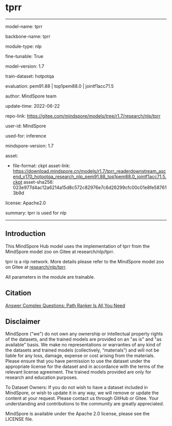 # tprr

---

model-name: tprr

backbone-name: tprr

module-type: nlp

fine-tunable: True

model-version: 1.7

train-dataset: hotpotqa

evaluation: pem91.88 | top1pem88.0 | jointf1acc71.5

author: MindSpore team

update-time: 2022-06-22

repo-link: <https://gitee.com/mindspore/models/tree/r1.7/research/nlp/tprr>

user-id: MindSpore

used-for: inference

mindspore-version: 1.7

asset:

-
    file-format: ckpt
    asset-link: <https://download.mindspore.cn/models/r1.7/tprr_readerdownstream_ascend_v170_hotpotqa_research_nlp_pem91.88_top1pem88.0_jointf1acc71.5.ckpt>
    asset-sha256: 023e977d4ac12a6214a15d8c572c82976e7c6d26299cfc00c01e8fe587613b9d

license: Apache2.0

summary: tprr is used for nlp

---

## Introduction

This MindSpore Hub model uses the implementation of tprr from the MindSpore model zoo on Gitee at research/nlp/tprr.

tprr is a nlp network. More details please refer to the MindSpore model zoo on Gitee at [research/nlp/tprr](https://gitee.com/mindspore/models/blob/r1.7/research/nlp/tprr/README.md).

All parameters in the module are trainable.

## Citation

[Answer Complex Questions: Path Ranker Is All You Need](https://dl.acm.org/doi/abs/10.1145/3404835.3462942)

## Disclaimer

MindSpore ("we") do not own any ownership or intellectual property rights of the datasets, and the trained models are provided on an "as is" and "as available" basis. We make no representations or warranties of any kind of the datasets and trained models (collectively, “materials”) and will not be liable for any loss, damage, expense or cost arising from the materials. Please ensure that you have permission to use the dataset under the appropriate license for the dataset and in accordance with the terms of the relevant license agreement. The trained models provided are only for research and education purposes.

To Dataset Owners: If you do not wish to have a dataset included in MindSpore, or wish to update it in any way, we will remove or update the content at your request. Please contact us through GitHub or Gitee. Your understanding and contributions to the community are greatly appreciated.

MindSpore is available under the Apache 2.0 license, please see the LICENSE file.
